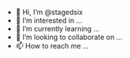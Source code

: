 - 👋 Hi, I’m @stagedsix
- 👀 I’m interested in ...
- 🌱 I’m currently learning ...
- 💞️ I’m looking to collaborate on ...
- 📫 How to reach me ...

<!---
stagedsix/stagedsix is a ✨ special ✨ repository because its `README.md` (this file) appears on your GitHub profile.
You can click the Preview link to take a look at your changes.
--->
